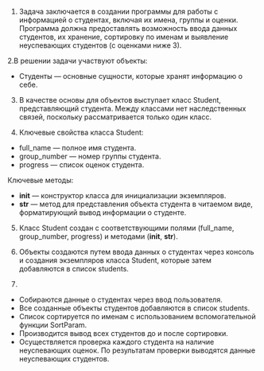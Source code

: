 1. Задача заключается в создании программы для работы с информацией о студентах, включая их имена, группы и оценки. Программа должна предоставлять возможность ввода данных студентов, их хранение, сортировку по именам и выявление неуспевающих студентов (с оценками ниже 3).

2.В решении задачи участвуют объекты:
- Студенты — основные сущности, которые хранят информацию о себе.

3. В качестве основы для объектов выступает класс Student, представляющий студента. Между классами нет наследственных связей, поскольку рассматривается только один класс.

4. Ключевые свойства класса Student:
- full_name — полное имя студента.
- group_number — номер группы студента.
- progress — список оценок студента.

Ключевые методы:
- __init__ — конструктор класса для инициализации экземпляров.
- __str__ — метод для представления объекта студента в читаемом виде, форматирующий вывод информации о студенте.

5. Класс Student создан с соответствующими полями (full_name, group_number, progress) и методами (__init__, __str__).

6. Объекты создаются путем ввода данных о студентах через консоль и создания экземпляров класса Student, которые затем добавляются в список students.

7. 
- Собираются данные о студентах через ввод пользователя.
- Все созданные объекты студентов добавляются в список students.
- Список сортируется по именам с использованием вспомогательной функции SortParam.
- Производится вывод всех студентов до и после сортировки.
- Осуществляется проверка каждого студента на наличие неуспевающих оценок. По результатам проверки выводятся данные неуспевающих студентов.